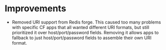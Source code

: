 # Improvements

- Removed URI support from Redis forge. This caused too many problems with
  specific CF apps that all wanted different URI formats, but still prioritized
  it over host/port/password fields. Removing it allows apps to fallback to just
  host/port/password fields to assemble their own URI format.
